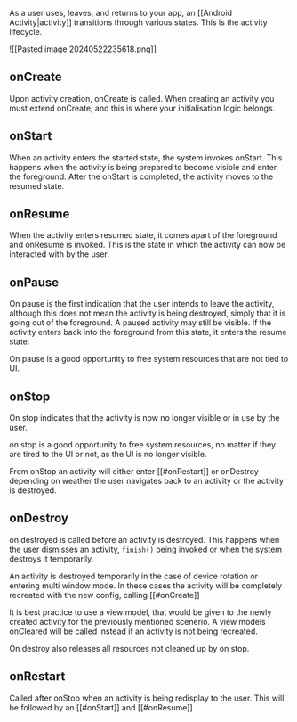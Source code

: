 As a user uses, leaves, and returns to your app, an [[Android Activity|activity]] transitions through various states. This is the activity lifecycle. 

![[Pasted image 20240522235618.png]]
## onCreate 
Upon activity creation, onCreate is called. When creating an activity you must extend onCreate, and this is where your initialisation logic belongs.
## onStart
When an activity enters the started state, the system invokes onStart. This happens when the activity is being prepared to become visible and enter the foreground. After the onStart is completed, the activity moves to the resumed state. 
## onResume
When the activity enters resumed state, it comes apart of the foreground and onResume is invoked. This is the state in which the activity can now be interacted with by the user. 
## onPause
On pause is the first indication that the user intends to leave the activity, although this does not mean the activity is being destroyed, simply that it is going out of the foreground. A paused activity may still be visible. If the activity enters back into the foreground from this state, it enters the resume state.

On pause is a good opportunity to free system resources that are not tied to UI. 
## onStop
On stop indicates that the activity is now no longer visible or in use by the user. 

on stop is a good opportunity to free system resources, no matter if they are tired to the UI or not, as the UI is no longer visible. 

From onStop an activity will either enter [[#onRestart]] or onDestroy depending on weather the user navigates back to an activity or the activity is destroyed.
## onDestroy
on destroyed is called before an activity is destroyed. This happens when the user dismisses an activity, `finish()` being invoked or when the system destroys it temporarily.

An activity is destroyed temporarily in the case of device rotation or entering multi window mode. In these cases the activity will be completely recreated with the new config, calling [[#onCreate]]

It is best practice to use a view model, that would be given to the newly created activity for the previously mentioned scenerio. A view models onCleared will be called instead if an activity is not being recreated. 

On destroy also releases all resources not cleaned up by on stop. 
## onRestart 
Called after onStop when an activity is being redisplay to the user. This will be followed by an [[#onStart]] and [[#onResume]]